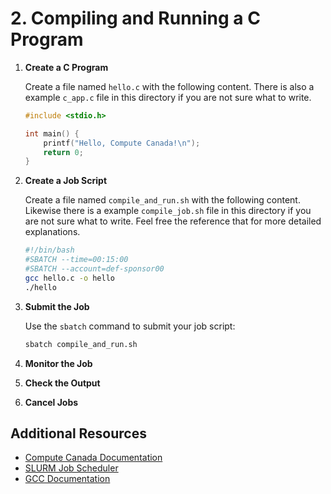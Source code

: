 
# 2. Compiling and Running a C Program 

1. **Create a C Program**

    Create a file named `hello.c` with the following content. There is also a example `c_app.c` file in this directory if you are not sure what to write.

    ```c
    #include <stdio.h>

    int main() {
        printf("Hello, Compute Canada!\n");
        return 0;
    }
    ```

2. **Create a Job Script**

    Create a file named `compile_and_run.sh` with the following content. Likewise there is a example `compile_job.sh` file in this directory if you are not sure what to write. Feel free the reference that for more detailed explanations.

    ```bash
    #!/bin/bash
    #SBATCH --time=00:15:00
    #SBATCH --account=def-sponsor00
    gcc hello.c -o hello
    ./hello
    ```

3. **Submit the Job**

    Use the `sbatch` command to submit your job script:

    ```bash
    sbatch compile_and_run.sh
    ```

4. **Monitor the Job**
5. **Check the Output**
6. **Cancel Jobs**

## Additional Resources

- [Compute Canada Documentation](https://docs.computecanada.ca/wiki/Running_jobs)
- [SLURM Job Scheduler](https://slurm.schedmd.com/documentation.html)
- [GCC Documentation](https://gcc.gnu.org/onlinedocs/)